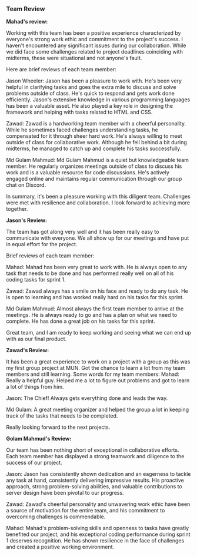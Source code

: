 ### Team Review

**Mahad's review:**

Working with this team has been a positive experience characterized by everyone's strong work ethic and commitment to the project's success. I haven't encountered any significant issues during our collaboration. While we did face some challenges related to project deadlines coinciding with midterms, these were situational and not anyone's fault.

Here are brief reviews of each team member:

Jason Wheeler:
Jason has been a pleasure to work with. He's been very helpful in clarifying tasks and goes the extra mile to discuss and solve problems outside of class. He's quick to respond and gets work done efficiently. Jason's extensive knowledge in various programming languages has been a valuable asset. He also played a key role in designing the framework and helping with tasks related to HTML and CSS.

Zawad:
Zawad is a hardworking team member with a cheerful personality. While he sometimes faced challenges understanding tasks, he compensated for it through sheer hard work. He's always willing to meet outside of class for collaborative work. Although he fell behind a bit during midterms, he managed to catch up and complete his tasks successfully.

Md Gulam Mahmud:
Md Gulam Mahmud is a quiet but knowledgeable team member. He regularly organizes meetings outside of class to discuss his work and is a valuable resource for code discussions. He's actively engaged online and maintains regular communication through our group chat on Discord.

In summary, it's been a pleasure working with this diligent team. Challenges were met with resilience and collaboration. I look forward to achieving more together.

**Jason's Review:**

The team has got along very well and it has been really easy to communicate with everyone. We all show up for our meetings and have put in equal effort for the project.

Brief reviews of each team member:

Mahad:
Mahad has been very great to work with. He is always open to any task that needs to be done and has performed really well on all of his coding tasks for sprint 1.

Zawad:
Zawad always has a smile on his face and ready to do any task. He is open to learning and has worked really hard on his tasks for this sprint.

Md Gulam Mahmud:
Almost always the first team member to arrive at the meetings. He is always ready to go and has a plan on what we need to complete. He has done a great job on his tasks for this sprint.

Great team, and I am ready to keep working and seeing what we can end up with as our final product.

**Zawad's Review:**

It has been a great experience to work on a project with a group as this was my first group project at MUN. Got the chance to learn a lot from my team members and still learning. 
Some words for my team members:
Mahad:
Really a helpful guy. Helped me a lot to figure out problems and got to learn a lot of things from him.

Jason:
The Chief! Always gets everything done and leads the way.

Md Gulam:
A great meeting organizer and helped the group a lot in keeping track of the tasks that needs to be completed.

Really looking forward to the next projects.

**Golam Mahmud's Review:**

Our team has been nothing short of exceptional in collaborative efforts. Each team member has displayed a strong teamwork and diligence to the success of our project. 

Jason:
Jason has consistently shown dedication and an eagerness to tackle any task at hand, consistently delivering impressive results. His proactive approach, strong problem-solving abilities, and valuable contributions to server design have been pivotal to our progress. 

Zawad:
Zawad's cheerful personality and unwavering work ethic have been a source of motivation for the entire team, and his commitment to overcoming challenges is commendable. 

Mahad:
Mahad's problem-solving skills and openness to tasks have greatly benefited our project, and his exceptional coding performance during sprint 1 deserves recognition. He  has shown resilience in the face of challenges and created a positive working environment.

